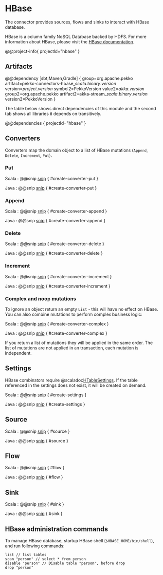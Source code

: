 # HBase

The connector provides sources, flows and sinks to interact with HBase database.

HBase is a column family NoSQL Database backed by HDFS.
For more information about HBase, please visit the [HBase documentation](https://hbase.apache.org).

@@project-info{ projectId="hbase" }

## Artifacts

@@dependency [sbt,Maven,Gradle] {
  group=org.apache.pekko
  artifact=pekko-connectors-hbase_$scala.binary.version$
  version=$project.version$
  symbol2=PekkoVersion
  value2=$akka.version$
  group2=org.apache.pekko
  artifact2=akka-stream_$scala.binary.version$
  version2=PekkoVersion
}

The table below shows direct dependencies of this module and the second tab shows all libraries it depends on transitively.

@@dependencies { projectId="hbase" }


## Converters

Converters map the domain object to a list of HBase mutations (`Append`, `Delete`, `Increment`, `Put`).

### Put

Scala
:   @@snip [snip](/hbase/src/test/scala/docs/scaladsl/HBaseStageSpec.scala) { #create-converter-put }

Java
:   @@snip [snip](/hbase/src/test/java/docs/javadsl/HBaseStageTest.java) { #create-converter-put }

### Append

Scala
:   @@snip [snip](/hbase/src/test/scala/docs/scaladsl/HBaseStageSpec.scala) { #create-converter-append }

Java
:   @@snip [snip](/hbase/src/test/java/docs/javadsl/HBaseStageTest.java) { #create-converter-append }

### Delete

Scala
:   @@snip [snip](/hbase/src/test/scala/docs/scaladsl/HBaseStageSpec.scala) { #create-converter-delete }

Java
:   @@snip [snip](/hbase/src/test/java/docs/javadsl/HBaseStageTest.java) { #create-converter-delete }

### Increment

Scala
:   @@snip [snip](/hbase/src/test/scala/docs/scaladsl/HBaseStageSpec.scala) { #create-converter-increment }

Java
:   @@snip [snip](/hbase/src/test/java/docs/javadsl/HBaseStageTest.java) { #create-converter-increment }

### Complex and noop mutations

To ignore an object return an empty `List` - this will have no effect on HBase.
You can also combine mutations to perform complex business logic:

Scala
:   @@snip [snip](/hbase/src/test/scala/docs/scaladsl/HBaseStageSpec.scala) { #create-converter-complex }

Java
:   @@snip [snip](/hbase/src/test/java/docs/javadsl/HBaseStageTest.java) { #create-converter-complex }

If you return a list of mutations they will be applied in the same order.
The list of mutations are not applied in an transaction, each mutation is independent.

## Settings

HBase combinators require @scaladoc[HTableSettings](akka.stream.alpakka.hbase.HTableSettings).
If the table referenced in the settings does not exist, it will be created on demand.

Scala
:   @@snip [snip](/hbase/src/test/scala/docs/scaladsl/HBaseStageSpec.scala) { #create-settings }

Java
:   @@snip [snip](/hbase/src/test/java/docs/javadsl/HBaseStageTest.java) { #create-settings }

## Source

Scala
: @@snip [snip](/hbase/src/test/scala/docs/scaladsl/HBaseStageSpec.scala) { #source }

Java
: @@snip [snip](/hbase/src/test/java/docs/javadsl/HBaseStageTest.java) { #source }

## Flow

Scala
: @@snip [snip](/hbase/src/test/scala/docs/scaladsl/HBaseStageSpec.scala) { #flow }

Java
: @@snip [snip](/hbase/src/test/java/docs/javadsl/HBaseStageTest.java) { #flow }


## Sink

Scala
: @@snip [snip](/hbase/src/test/scala/docs/scaladsl/HBaseStageSpec.scala) { #sink }

Java
: @@snip [snip](/hbase/src/test/java/docs/javadsl/HBaseStageTest.java) { #sink }

## HBase administration commands

To manage HBase database, startup HBase shell (`$HBASE_HOME/bin/shell`), and run following commands:

```
list // list tables
scan "person" // select * from person
disable "person" // Disable table "person", before drop
drop "person"
```
